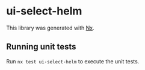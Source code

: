 # ui-select-helm

This library was generated with [Nx](https://nx.dev).


## Running unit tests

Run `nx test ui-select-helm` to execute the unit tests.

